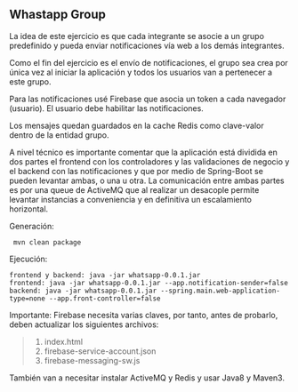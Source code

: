 ## Whastapp Group

La idea de este ejercicio es que cada integrante se asocie a un grupo predefinido y pueda enviar notificaciones vía web a los demás integrantes.

Como el fin del ejercicio es el envío de notificaciones, el grupo sea crea por única vez al iniciar la aplicación y todos los usuarios van a pertenecer a este grupo.

Para las notificaciones usé Firebase que asocia un token a cada navegador (usuario). El usuario debe habilitar las notificaciones.

Los mensajes quedan guardados en la cache Redis como clave-valor dentro de la entidad grupo.

A nivel técnico es importante comentar que la aplicación está dividida en dos partes el frontend con los controladores y las validaciones de negocio y el backend con las notificaciones y que por medio de Spring-Boot se pueden levantar ambas, o una u otra. La comunicación entre ambas partes es por una queue de ActiveMQ que al realizar un desacople permite levantar instancias a conveniencia y en definitiva un escalamiento horizontal.

Generación:

```
 mvn clean package
```

Ejecución:

```
frontend y backend: java -jar whatsapp-0.0.1.jar
frontend: java -jar whatsapp-0.0.1.jar --app.notification-sender=false
backend: java -jar whatsapp-0.0.1.jar --spring.main.web-application-type=none --app.front-controller=false
```

Importante: Firebase necesita varias claves, por tanto, antes de probarlo, deben actualizar los siguientes archivos:

> 1. index.html
> 2. firebase-service-account.json
> 3. firebase-messaging-sw.js

También van a necesitar instalar ActiveMQ y Redis y usar Java8 y Maven3.
